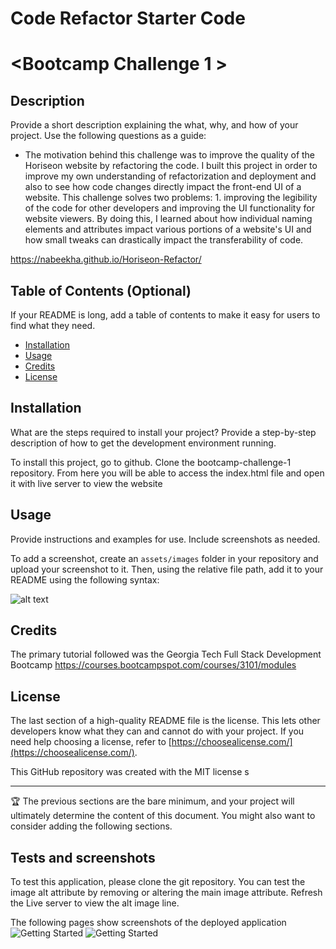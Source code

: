 # Code Refactor Starter Code

# <Bootcamp Challenge 1 >

## Description

Provide a short description explaining the what, why, and how of your project. Use the following questions as a guide:

- The motivation behind this challenge was to improve the quality of the Horiseon website by refactoring the code. I built this project in order to improve my own understanding of refactorization and deployment and also to see how code changes directly impact the front-end UI of a website. This challenge solves two problems: 1. improving the legibility of the code for other developers and improving the UI functionality for website viewers. By doing this, I learned about how individual naming elements and attributes impact various portions of a website's UI and how small tweaks can drastically impact the transferability of code.

https://nabeekha.github.io/Horiseon-Refactor/

## Table of Contents (Optional)

If your README is long, add a table of contents to make it easy for users to find what they need.

- [Installation](#installation)
- [Usage](#usage)
- [Credits](#credits)
- [License](#license)

## Installation

What are the steps required to install your project? Provide a step-by-step description of how to get the development environment running.

To install this project, go to github. Clone the bootcamp-challenge-1 repository. From here you will be able to access the index.html file and open it with live server to view the website


## Usage

Provide instructions and examples for use. Include screenshots as needed.

To add a screenshot, create an `assets/images` folder in your repository and upload your screenshot to it. Then, using the relative file path, add it to your README using the following syntax:

![alt text](assets/images/screenshot.png)

## Credits

The primary tutorial followed was the Georgia Tech Full Stack Development Bootcamp
https://courses.bootcampspot.com/courses/3101/modules 

## License

The last section of a high-quality README file is the license. This lets other developers know what they can and cannot do with your project. If you need help choosing a license, refer to [https://choosealicense.com/](https://choosealicense.com/).

This GitHub repository was created with the MIT license s

---

🏆 The previous sections are the bare minimum, and your project will ultimately determine the content of this document. You might also want to consider adding the following sections.

## Tests and screenshots

To test this application, please clone the git repository. You can test the image alt attribute by removing or altering the main image attribute. Refresh the Live server to view the alt image line. 

The following pages show screenshots of the deployed application
![Getting Started](/Develop/assets/images/Horiseon-screenshot-1.png)
![Getting Started](/Develop/assets/images/Horiseon-screenshot-2.png)